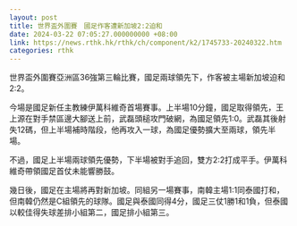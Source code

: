 ```yaml
---
layout: post
title: 世界盃外圍賽　國足作客遭新加坡2:2迫和
date: 2024-03-22 07:05:27.000000000 +08:00
link: https://news.rthk.hk/rthk/ch/component/k2/1745733-20240322.htm
categories: rthk
---
```


世界盃外圍賽亞洲區36強第三輪比賽，國足兩球領先下，作客被主場新加坡迫和2:2。

今場是國足新任主教練伊萬科維奇首場賽事。上半場10分鐘，國足取得領先，王上源在對手禁區邊大腳送上前，武磊頭槌攻門破網，為國足領先1:0。武磊其後射失12碼，但上半場補時階段，他再攻入一球，為國足優勢擴大至兩球，領先半場。

不過，國足上半場兩球領先優勢，下半場被對手追回，雙方2:2打成平手。伊萬科維奇帶領國足首仗未能響勝鼓。

幾日後，國足在主場將再對新加坡。同組另一場賽事，南韓主場1:1同泰國打和，但南韓仍然是C組領先的球隊。國足與泰國同得4分，國足三仗1勝1和1負，但泰國以較佳得失球差排小組第二，國足排小組第三。
